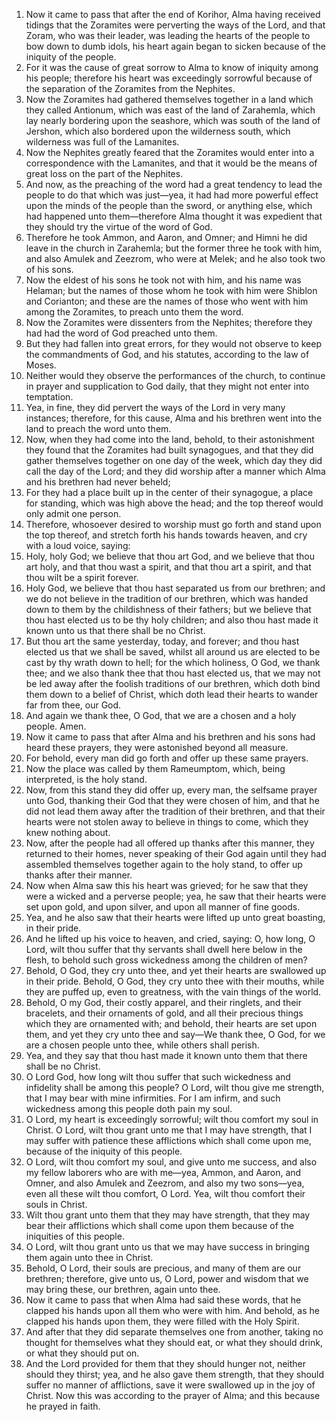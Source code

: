 1. Now it came to pass that after the end of Korihor, Alma having received tidings that the Zoramites were perverting the ways of the Lord, and that Zoram, who was their leader, was leading the hearts of the people to bow down to dumb idols, his heart again began to sicken because of the iniquity of the people.
2. For it was the cause of great sorrow to Alma to know of iniquity among his people; therefore his heart was exceedingly sorrowful because of the separation of the Zoramites from the Nephites.
3. Now the Zoramites had gathered themselves together in a land which they called Antionum, which was east of the land of Zarahemla, which lay nearly bordering upon the seashore, which was south of the land of Jershon, which also bordered upon the wilderness south, which wilderness was full of the Lamanites.
4. Now the Nephites greatly feared that the Zoramites would enter into a correspondence with the Lamanites, and that it would be the means of great loss on the part of the Nephites.
5. And now, as the preaching of the word had a great tendency to lead the people to do that which was just—yea, it had had more powerful effect upon the minds of the people than the sword, or anything else, which had happened unto them—therefore Alma thought it was expedient that they should try the virtue of the word of God.
6. Therefore he took Ammon, and Aaron, and Omner; and Himni he did leave in the church in Zarahemla; but the former three he took with him, and also Amulek and Zeezrom, who were at Melek; and he also took two of his sons.
7. Now the eldest of his sons he took not with him, and his name was Helaman; but the names of those whom he took with him were Shiblon and Corianton; and these are the names of those who went with him among the Zoramites, to preach unto them the word.
8. Now the Zoramites were dissenters from the Nephites; therefore they had had the word of God preached unto them.
9. But they had fallen into great errors, for they would not observe to keep the commandments of God, and his statutes, according to the law of Moses.
10. Neither would they observe the performances of the church, to continue in prayer and supplication to God daily, that they might not enter into temptation.
11. Yea, in fine, they did pervert the ways of the Lord in very many instances; therefore, for this cause, Alma and his brethren went into the land to preach the word unto them.
12. Now, when they had come into the land, behold, to their astonishment they found that the Zoramites had built synagogues, and that they did gather themselves together on one day of the week, which day they did call the day of the Lord; and they did worship after a manner which Alma and his brethren had never beheld;
13. For they had a place built up in the center of their synagogue, a place for standing, which was high above the head; and the top thereof would only admit one person.
14. Therefore, whosoever desired to worship must go forth and stand upon the top thereof, and stretch forth his hands towards heaven, and cry with a loud voice, saying:
15. Holy, holy God; we believe that thou art God, and we believe that thou art holy, and that thou wast a spirit, and that thou art a spirit, and that thou wilt be a spirit forever.
16. Holy God, we believe that thou hast separated us from our brethren; and we do not believe in the tradition of our brethren, which was handed down to them by the childishness of their fathers; but we believe that thou hast elected us to be thy holy children; and also thou hast made it known unto us that there shall be no Christ.
17. But thou art the same yesterday, today, and forever; and thou hast elected us that we shall be saved, whilst all around us are elected to be cast by thy wrath down to hell; for the which holiness, O God, we thank thee; and we also thank thee that thou hast elected us, that we may not be led away after the foolish traditions of our brethren, which doth bind them down to a belief of Christ, which doth lead their hearts to wander far from thee, our God.
18. And again we thank thee, O God, that we are a chosen and a holy people. Amen.
19. Now it came to pass that after Alma and his brethren and his sons had heard these prayers, they were astonished beyond all measure.
20. For behold, every man did go forth and offer up these same prayers.
21. Now the place was called by them Rameumptom, which, being interpreted, is the holy stand.
22. Now, from this stand they did offer up, every man, the selfsame prayer unto God, thanking their God that they were chosen of him, and that he did not lead them away after the tradition of their brethren, and that their hearts were not stolen away to believe in things to come, which they knew nothing about.
23. Now, after the people had all offered up thanks after this manner, they returned to their homes, never speaking of their God again until they had assembled themselves together again to the holy stand, to offer up thanks after their manner.
24. Now when Alma saw this his heart was grieved; for he saw that they were a wicked and a perverse people; yea, he saw that their hearts were set upon gold, and upon silver, and upon all manner of fine goods.
25. Yea, and he also saw that their hearts were lifted up unto great boasting, in their pride.
26. And he lifted up his voice to heaven, and cried, saying: O, how long, O Lord, wilt thou suffer that thy servants shall dwell here below in the flesh, to behold such gross wickedness among the children of men?
27. Behold, O God, they cry unto thee, and yet their hearts are swallowed up in their pride. Behold, O God, they cry unto thee with their mouths, while they are puffed up, even to greatness, with the vain things of the world.
28. Behold, O my God, their costly apparel, and their ringlets, and their bracelets, and their ornaments of gold, and all their precious things which they are ornamented with; and behold, their hearts are set upon them, and yet they cry unto thee and say—We thank thee, O God, for we are a chosen people unto thee, while others shall perish.
29. Yea, and they say that thou hast made it known unto them that there shall be no Christ.
30. O Lord God, how long wilt thou suffer that such wickedness and infidelity shall be among this people? O Lord, wilt thou give me strength, that I may bear with mine infirmities. For I am infirm, and such wickedness among this people doth pain my soul.
31. O Lord, my heart is exceedingly sorrowful; wilt thou comfort my soul in Christ. O Lord, wilt thou grant unto me that I may have strength, that I may suffer with patience these afflictions which shall come upon me, because of the iniquity of this people.
32. O Lord, wilt thou comfort my soul, and give unto me success, and also my fellow laborers who are with me—yea, Ammon, and Aaron, and Omner, and also Amulek and Zeezrom, and also my two sons—yea, even all these wilt thou comfort, O Lord. Yea, wilt thou comfort their souls in Christ.
33. Wilt thou grant unto them that they may have strength, that they may bear their afflictions which shall come upon them because of the iniquities of this people.
34. O Lord, wilt thou grant unto us that we may have success in bringing them again unto thee in Christ.
35. Behold, O Lord, their souls are precious, and many of them are our brethren; therefore, give unto us, O Lord, power and wisdom that we may bring these, our brethren, again unto thee.
36. Now it came to pass that when Alma had said these words, that he clapped his hands upon all them who were with him. And behold, as he clapped his hands upon them, they were filled with the Holy Spirit.
37. And after that they did separate themselves one from another, taking no thought for themselves what they should eat, or what they should drink, or what they should put on.
38. And the Lord provided for them that they should hunger not, neither should they thirst; yea, and he also gave them strength, that they should suffer no manner of afflictions, save it were swallowed up in the joy of Christ. Now this was according to the prayer of Alma; and this because he prayed in faith.
